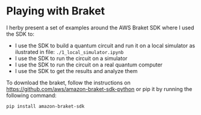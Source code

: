 # Playing with Braket

I herby present a set of examples around the AWS Braket SDK where I used the SDK to:
- I use the SDK to build a quantum circuit and run it on a local simulator as ilustrated in file: `./1_local_simulator.ipynb`
- I use the SDK to run the circuit on a simulator
- I use the SDK to run the circuit on a real quantum computer
- I use the SDK to get the results and analyze them

To download the braket, follow the instructions on https://github.com/aws/amazon-braket-sdk-python or pip it by running the following command:
```bash
pip install amazon-braket-sdk
```
